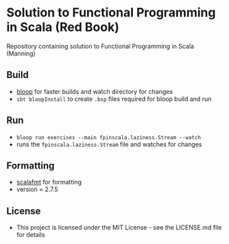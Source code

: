 # Solution to Functional Programming in Scala (Red Book)

Repository containing solution to Functional Programming in Scala (Manning)   

## Build

- [bloop](https://scalacenter.github.io/bloop/setup#homebrew) for faster builds and watch directory for changes
- `sbt bloopInstall` to create `.bsp` files required for bloop build and run

## Run

- `bloop run exercises --main fpinscala.laziness.Stream --watch`
- runs the `fpinscala.laziness.Stream` file and watches for changes

## Formatting

- [scalafmt](https://scalameta.org/scalafmt/) for formatting
- version = 2.7.5

 
## License

- This project is licensed under the MIT License - see the LICENSE.md file for details 